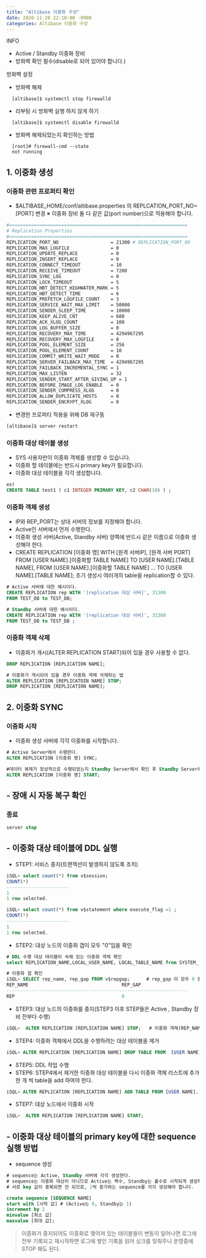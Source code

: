 ```yaml
---
title: "Altibase 이중화 구성"
date: 2020-11-28 22:10:00 -0900
categories: Altibase 이중화 구성
---
```

INFO

- Active / Standby 이중화 장비
- 방화벽 확인 필수(disable로 되어 있어야 합니다.)

방화벽 설정

- 방화벽 해제
```
  [altibase]$ systemctl stop firewalld
```
- 리부팅 시 방화벽 실행 하지 않게 하기
```
  [altibase]$ systemctl disable firewalld
```
- 방화벽 해제되었는지 확인하는 방법
```
  [root]# firewall-cmd --state
  not running
```

## 1. 이중화 생성

### 이중화 관련 프로퍼티 확인

- $ALTIBASE_HOME/conf/altibase.properties 의 REPLCATION_PORT_NO=[PORT] 변경
  ※ 이중화 장비 둘 다 같은 값(port number)으로 적용해야 합니다.

```bash
#=================================================================
# Replication Properties
#=================================================================
REPLICATION_PORT_NO                   = 21300 # REPLICATION_PORT_NO
REPLICATION_MAX_LOGFILE               = 0
REPLICATION_UPDATE_REPLACE            = 0
REPLICATION_INSERT_REPLACE            = 0
REPLICATION_CONNECT_TIMEOUT           = 10
REPLICATION_RECEIVE_TIMEOUT           = 7200
REPLICATION_SYNC_LOG                  = 0
REPLICATION_LOCK_TIMEOUT              = 5
REPLICATION_HBT_DETECT_HIGHWATER_MARK = 5
REPLICATION_HBT_DETECT_TIME           = 6
REPLICATION_PREFETCH_LOGFILE_COUNT    = 3
REPLICATION_SERVICE_WAIT_MAX_LIMIT    = 50000
REPLICATION_SENDER_SLEEP_TIME         = 10000
REPLICATION_KEEP_ALIVE_CNT            = 600
REPLICATION_ACK_XLOG_COUNT            = 100
REPLICATION_LOG_BUFFER_SIZE           = 0
REPLICATION_RECOVERY_MAX_TIME         = 4294967295
REPLICATION_RECOVERY_MAX_LOGFILE      = 0
REPLICATION_POOL_ELEMENT_SIZE         = 256
REPLICATION_POOL_ELEMENT_COUNT        = 10
REPLICATION_COMMIT_WRITE_WAIT_MODE    = 0
REPLICATION_SERVER_FAILBACK_MAX_TIME  = 4294967295
REPLICATION_FAILBACK_INCREMENTAL_SYNC = 1
REPLICATION_MAX_LISTEN                = 32
REPLICATION_SENDER_START_AFTER_GIVING_UP = 1
REPLICATION_BEFORE_IMAGE_LOG_ENABLE   = 0
REPLICATION_SENDER_COMPRESS_XLOG      = 0
REPLICATION_ALLOW_DUPLICATE_HOSTS     = 0
REPLICATION_SENDER_ENCRYPT_XLOG       = 0
```

- 변경한 프로퍼티 적용을 위해 DB 재구동

```sql
[altibase]$ server restart
```

### 이중화 대상 테이블 생성

- SYS 사용자만이 이중화 객체를 생성할 수 있습니다.
- 이중화 할 테이블에는 반드시 primary key가 필요합니다.
- 이중화 대상 테이블을 각각 생성합니다.

```sql
ex)
CREATE TABLE test1 ( c1 INTEGER PRIMARY KEY, c2 CHAR(10) ) ;
```

### 이중화 객체 생성

- IP와 REP_PORT는 상대 서버의 정보를 지정해야 합니다.
- Active인 서버에서 먼저 수행한다.
- 이중화 생성 서버(Active, Standby 서버) 양쪽에 반드시 같은 이름으로 이중화 생성해야 한다.
- CREATE REPLICATION [이중화 명] WITH [원격 서버IP], [원격 서버 PORT] FROM [USER NAME].[이중화할 TABLE NAME]  TO [USER NAME].[TABLE NAME], FROM [USER NAME].[이중화할 TABLE NAME] ... TO [USER NAME].[TABLE NAME];
  초기 생성시 여러개의 table을 replication할 수 있다.

```sql
# Active 서버에 대한 예시이다.
CREATE REPLICATION rep WITH '[replication 대상 서버]', 31300
FROM TEST_DB to TEST_DB;
```

```sql
# Standby 서버에 대한 예시이다.
CREATE REPLICATION rep WITH '[replication 대상 서버]', 31300
FROM TEST_DB to TEST_DB ;
```

### 이중화 객체 삭제

- 이중화가 개시(ALTER REPLICATION START)되어 있을 경우 사용할 수 없다.

```sql
DROP REPLICATION [REPLICATION NAME];

# 이중화가 개시되어 있을 경우 이중화 객체 삭제하는 법
ALTER REPLICATION [REPLICATOIN NAME] STOP;
DROP REPLICATION [REPLICATION NAME];
```

## 2. 이중화 SYNC

### 이중화 시작

- 이중화 생성 서버에 각각 이중화를 시작합니다.

```sql
# Active Server에서 수행한다.
ALTER REPLICATION [이중화 명] SYNC;

#데이터 복제가 정상적으로 수행되었는지 Standby Server에서 확인 후 Standby Server에서 수행
ALTER REPLICATION [이중화 명] START;
```

## -  장애 시 자동 복구 확인

### 종료

```sql
server stop
```

## -  이중화 대상 테이블에 DDL 실행

- STEP1: 서비스 중지(트랜잭션이 발생하지 않도록 조치)

```sql
iSQL> select count(*) from v$session;
COUNT(*)             
-----------------------
1                    
1 row selected.

iSQL> select count(*) from v$statement where execute_flag =1 ;
COUNT(*)             
-----------------------
1                    
1 row selected.
```

- STEP2: 대상 노드의 이중화 갭이 모두 "0"임을 확인

```sql
# DDL 수행 대상 테이블이 속해 있는 이중화 객체 확인
select REPLICATION_NAME,LOCAL_USER_NAME, LOCAL_TABLE_NAME from SYSTEM_.SYS_REPL_ITEMS_;

# 이중화 갭 확인
iSQL> SELECT rep_name, rep_gap FROM v$repgap;      # rep_gap 이 모두 0 임을 확인.
REP_NAME                                  REP_GAP              
------------------------------------------------------------------
REP                                       0
```

- STEP3: 대상 노드의 이중화를 중지(STEP3 이후 STEP들은 Active , Standby 장비 전부다 수행)

```sql
iSQL>  ALTER REPLICATION [REPLICATION NAME] STOP;   # 이중화 객체(REP_NAME) 은  STEP 2에서 확인
```

- STEP4: 이중화 객체에서 DDL을 수행하려는 대상 테이블을 제거

```sql
iSQL> ALTER REPLICATION [REPLICATION NAME] DROP TABLE FROM  [USER NAME].[이중화할 TABLE NAME] TO [USER NAME].[이중화할 TABLE NAME];
```

- STEP5: DDL 작업 수행
- STEP6: STEP4에서 제거한 이중화 대상 테이블을 다시 이중화 객체 리스트에 추가
      한 개 씩 table을 add 하여야 한다.

```sql
iSQL> ALTER REPLICATION [REPLICATION NAME] ADD TABLE FROM [USER NAME].[이중화할 TABLE NAME] to [USER NAME].[TABLE NAME];
```

- STEP7: 대상 노드에서 이중화 시작

```sql
iSQL>  ALTER REPLICATION [REPLICATION NAME] START;
```

## - 이중화 대상 테이블의 primary key에 대한 sequence 실행 방법

- sequence 생성

```sql
# sequence는 Active, Standby 서버에 각각 생성한다.
# sequence는 이중화 대상이 아니므로 Active는 짝수, Standby는 홀수로 시작되게 생성하며,
# 서로 key 값이 중복되면 안 되므로, 2씩 증가하는 sequence를 각각 생성해야 합니다.

create sequence [SEQUENCE NAME]
start with [시작 값] # (Active는 0, Standby는 1)
increment by 2
minvalue [최소 값]
maxvalue [최대 값];
```

 > 이중화가 중지되어도 이중화로 맺어져 있는 테이블들이 변동이 일어나면 로그에 전부 기록되고 재시작하면 로그에 쌓인 기록을 읽어 싱크를 맞춰주니 운영중에 STOP 해도 된다.
